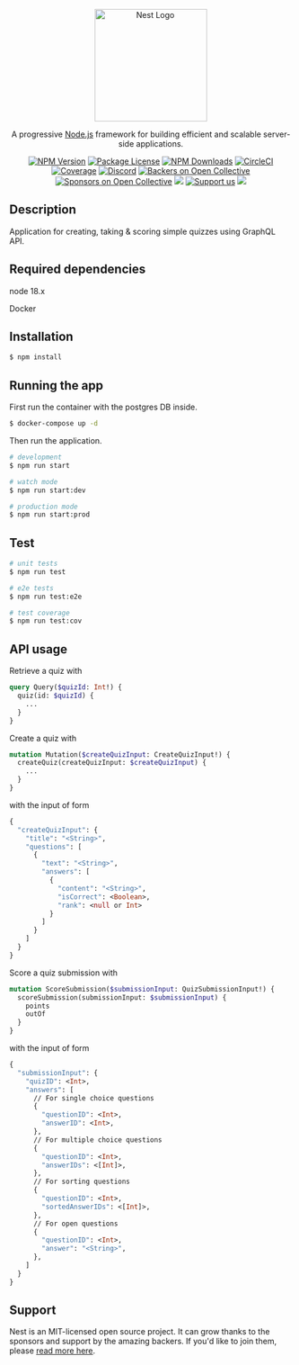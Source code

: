 <p align="center">
  <a href="http://nestjs.com/" target="blank"><img src="https://nestjs.com/img/logo-small.svg" width="200" alt="Nest Logo" /></a>
</p>

[circleci-image]: https://img.shields.io/circleci/build/github/nestjs/nest/master?token=abc123def456
[circleci-url]: https://circleci.com/gh/nestjs/nest

  <p align="center">A progressive <a href="http://nodejs.org" target="_blank">Node.js</a> framework for building efficient and scalable server-side applications.</p>
    <p align="center">
<a href="https://www.npmjs.com/~nestjscore" target="_blank"><img src="https://img.shields.io/npm/v/@nestjs/core.svg" alt="NPM Version" /></a>
<a href="https://www.npmjs.com/~nestjscore" target="_blank"><img src="https://img.shields.io/npm/l/@nestjs/core.svg" alt="Package License" /></a>
<a href="https://www.npmjs.com/~nestjscore" target="_blank"><img src="https://img.shields.io/npm/dm/@nestjs/common.svg" alt="NPM Downloads" /></a>
<a href="https://circleci.com/gh/nestjs/nest" target="_blank"><img src="https://img.shields.io/circleci/build/github/nestjs/nest/master" alt="CircleCI" /></a>
<a href="https://coveralls.io/github/nestjs/nest?branch=master" target="_blank"><img src="https://coveralls.io/repos/github/nestjs/nest/badge.svg?branch=master#9" alt="Coverage" /></a>
<a href="https://discord.gg/G7Qnnhy" target="_blank"><img src="https://img.shields.io/badge/discord-online-brightgreen.svg" alt="Discord"/></a>
<a href="https://opencollective.com/nest#backer" target="_blank"><img src="https://opencollective.com/nest/backers/badge.svg" alt="Backers on Open Collective" /></a>
<a href="https://opencollective.com/nest#sponsor" target="_blank"><img src="https://opencollective.com/nest/sponsors/badge.svg" alt="Sponsors on Open Collective" /></a>
  <a href="https://paypal.me/kamilmysliwiec" target="_blank"><img src="https://img.shields.io/badge/Donate-PayPal-ff3f59.svg"/></a>
    <a href="https://opencollective.com/nest#sponsor"  target="_blank"><img src="https://img.shields.io/badge/Support%20us-Open%20Collective-41B883.svg" alt="Support us"></a>
  <a href="https://twitter.com/nestframework" target="_blank"><img src="https://img.shields.io/twitter/follow/nestframework.svg?style=social&label=Follow"></a>
</p>
  <!--[![Backers on Open Collective](https://opencollective.com/nest/backers/badge.svg)](https://opencollective.com/nest#backer)
  [![Sponsors on Open Collective](https://opencollective.com/nest/sponsors/badge.svg)](https://opencollective.com/nest#sponsor)-->

## Description

Application for creating, taking & scoring simple quizzes using GraphQL API.

## Required dependencies
node 18.x

Docker

## Installation

```bash
$ npm install
```

## Running the app
First run the container with the postgres DB inside.
```bash
$ docker-compose up -d
```
Then run the application.
```bash
# development
$ npm run start

# watch mode
$ npm run start:dev

# production mode
$ npm run start:prod
```

## Test

```bash
# unit tests
$ npm run test

# e2e tests
$ npm run test:e2e

# test coverage
$ npm run test:cov
```

## API usage

Retrieve a quiz with
```graphql
query Query($quizId: Int!) {
  quiz(id: $quizId) {
    ...
  }
}
```

Create a quiz with
```graphql
mutation Mutation($createQuizInput: CreateQuizInput!) {
  createQuiz(createQuizInput: $createQuizInput) {
    ...
  }
}
```
with the input of form
```graphql
{
  "createQuizInput": {
    "title": "<String>",
    "questions": [
      {
        "text": "<String>",
        "answers": [
          {
            "content": "<String>",
            "isCorrect": <Boolean>,
            "rank": <null or Int>
          }
        ]
      }
    ]
  }
}
```

Score a quiz submission with
```graphql
mutation ScoreSubmission($submissionInput: QuizSubmissionInput!) {
  scoreSubmission(submissionInput: $submissionInput) {
    points
    outOf
  }
}
```
with the input of form
```graphql
{
  "submissionInput": {
    "quizID": <Int>,
    "answers": [
      // For single choice questions
      {
        "questionID": <Int>,
        "answerID": <Int>,
      },
      // For multiple choice questions
      {
        "questionID": <Int>,
        "answerIDs": <[Int]>,
      },
      // For sorting questions
      {
        "questionID": <Int>,
        "sortedAnswerIDs": <[Int]>,
      },
      // For open questions
      {
        "questionID": <Int>,
        "answer": "<String>",
      },
    ]
  } 
}
```

## Support

Nest is an MIT-licensed open source project. It can grow thanks to the sponsors and support by the amazing backers. If you'd like to join them, please [read more here](https://docs.nestjs.com/support).

